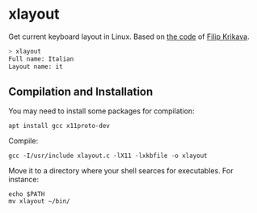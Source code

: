 # xlayout
Get current keyboard layout in Linux. Based on [the
code](https://gist.github.com/fikovnik/ef428e82a26774280c4fdf8f96ce8eeb) of
[Filip Krikava](https://gist.github.com/fikovnik).
 
```bash
> xlayout
Full name: Italian
Layout name: it
```

## Compilation and Installation

You may need to install some packages for compilation: 
```
apt install gcc x11proto-dev
```
Compile:
```
gcc -I/usr/include xlayout.c -lX11 -lxkbfile -o xlayout
```
Move it to a directory where your shell searces for executables. For instance:
```
echo $PATH
mv xlayout ~/bin/
```

